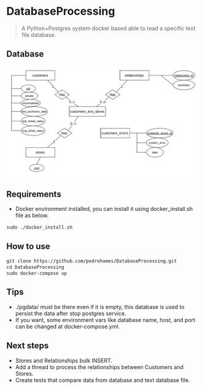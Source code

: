 # DatabaseProcessing

> A Python+Postgres system docker based able to read a specific text file database.

## Database

<img src="https://github.com/pedrohames/DatabaseProcessing/blob/main/DB_ER_Diagram.jpg" alt="ER diagram">

## Requirements
* Docker environment installed, you can install it using docker_install.sh file as below.
```
sudo ./docker_install.sh
```

## How to use
```
git clone https://github.com/pedrohames/DatabaseProcessing.git
cd DatabaseProcessing
sudo docker-compose up
```
## Tips
* ./pgdata/ must be there even if it is empty, this database is used to persist the data after stop postgres service.
* If you want, some environment vars like database name, host, and port can be changed at docker-compose.yml.


## Next steps
* Stores and Relationships bulk INSERT.
* Add a thread to process the relationships between Customers and Stores.
* Create tests that compare data from database and text database file.

